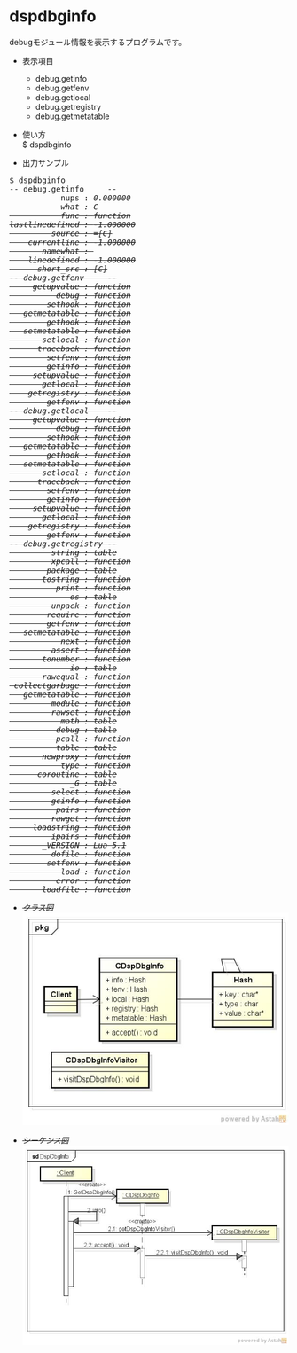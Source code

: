 dspdbginfo
==========
debugモジュール情報を表示するプログラムです。

* 表示項目
  - debug.getinfo
  - debug.getfenv
  - debug.getlocal
  - debug.getregistry
  - debug.getmetatable
  
* 使い方  
$ dspdbginfo

* 出力サンプル  

<pre>
$ dspdbginfo
-- debug.getinfo     --
           nups : <i>0.000000
           what : <s>C
           func : <t>function
lastlinedefined : <i>-1.000000
         source : <s>=[C]
    currentline : <i>-1.000000
       namewhat : <s>
    linedefined : <i>-1.000000
      short_src : <s>[C]
-- debug.getfenv     --
     getupvalue : <t>function
          debug : <t>function
        sethook : <t>function
   getmetatable : <t>function
        gethook : <t>function
   setmetatable : <t>function
       setlocal : <t>function
      traceback : <t>function
        setfenv : <t>function
        getinfo : <t>function
     setupvalue : <t>function
       getlocal : <t>function
    getregistry : <t>function
        getfenv : <t>function
-- debug.getlocal    --
     getupvalue : <t>function
          debug : <t>function
        sethook : <t>function
   getmetatable : <t>function
        gethook : <t>function
   setmetatable : <t>function
       setlocal : <t>function
      traceback : <t>function
        setfenv : <t>function
        getinfo : <t>function
     setupvalue : <t>function
       getlocal : <t>function
    getregistry : <t>function
        getfenv : <t>function
-- debug.getregistry --
         string : <t>table
         xpcall : <t>function
        package : <t>table
       tostring : <t>function
          print : <t>function
             os : <t>table
         unpack : <t>function
        require : <t>function
        getfenv : <t>function
   setmetatable : <t>function
           next : <t>function
         assert : <t>function
       tonumber : <t>function
             io : <t>table
       rawequal : <t>function
 collectgarbage : <t>function
   getmetatable : <t>function
         module : <t>function
         rawset : <t>function
           math : <t>table
          debug : <t>table
          pcall : <t>function
          table : <t>table
       newproxy : <t>function
           type : <t>function
      coroutine : <t>table
             _G : <t>table
         select : <t>function
         gcinfo : <t>function
          pairs : <t>function
         rawget : <t>function
     loadstring : <t>function
         ipairs : <t>function
       _VERSION : <s>Lua 5.1
         dofile : <t>function
        setfenv : <t>function
           load : <t>function
          error : <t>function
       loadfile : <t>function
</pre>

* クラス図  
![rbconfig](images/pkgDspDbgInfo.jpg)

* シーケンス図
![rbconfig](images/sdDspDbgInfo.jpg)

